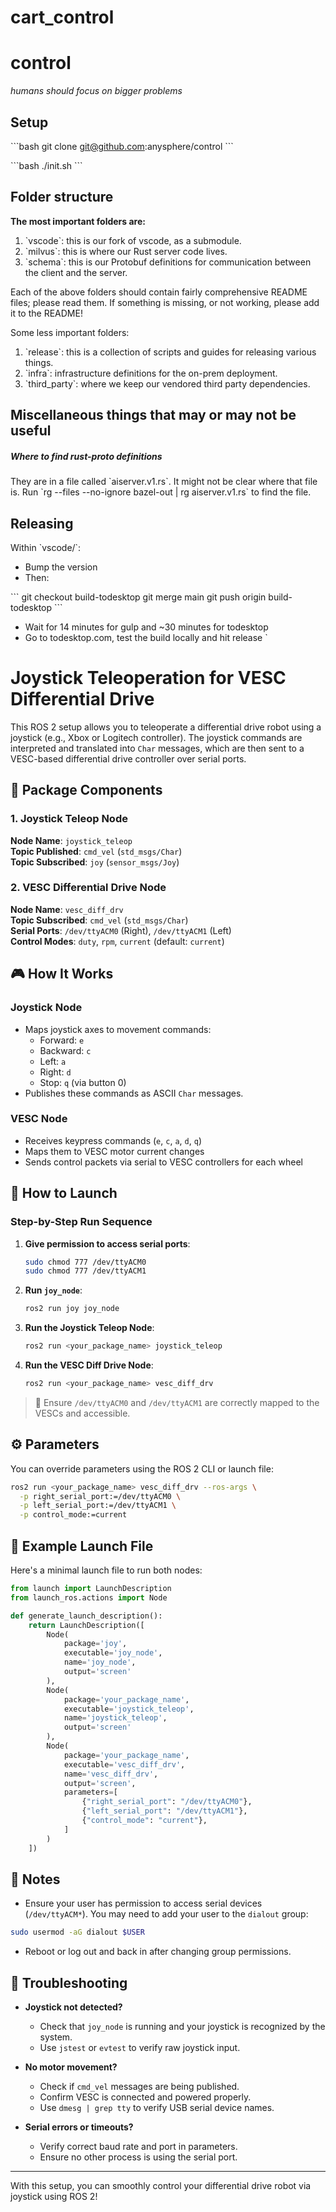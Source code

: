 # cart_control

# control

*humans should focus on bigger problems*

## Setup

\`\`\`bash
git clone git@github.com:anysphere/control
\`\`\`

\`\`\`bash
./init.sh
\`\`\`

## Folder structure

**The most important folders are:**

1. \`vscode\`: this is our fork of vscode, as a submodule.
2. \`milvus\`: this is where our Rust server code lives.
3. \`schema\`: this is our Protobuf definitions for communication between the client and the server.

Each of the above folders should contain fairly comprehensive README files; please read them. If something is missing, or not working, please add it to the README!

Some less important folders:

1. \`release\`: this is a collection of scripts and guides for releasing various things.
2. \`infra\`: infrastructure definitions for the on-prem deployment.
3. \`third_party\`: where we keep our vendored third party dependencies.

## Miscellaneous things that may or may not be useful

##### Where to find rust-proto definitions

They are in a file called \`aiserver.v1.rs\`. It might not be clear where that file is. Run \`rg --files --no-ignore bazel-out | rg aiserver.v1.rs\` to find the file.

## Releasing

Within \`vscode/\`:

- Bump the version
- Then:

\`\`\`
git checkout build-todesktop
git merge main
git push origin build-todesktop
\`\`\`

- Wait for 14 minutes for gulp and ~30 minutes for todesktop
- Go to todesktop.com, test the build locally and hit release
`


# Joystick Teleoperation for VESC Differential Drive

This ROS 2 setup allows you to teleoperate a differential drive robot using a joystick (e.g., Xbox or Logitech controller). The joystick commands are interpreted and translated into `Char` messages, which are then sent to a VESC-based differential drive controller over serial ports.

## 🧩 Package Components

### 1. Joystick Teleop Node
**Node Name**: `joystick_teleop`  
**Topic Published**: `cmd_vel` (`std_msgs/Char`)  
**Topic Subscribed**: `joy` (`sensor_msgs/Joy`)  

### 2. VESC Differential Drive Node
**Node Name**: `vesc_diff_drv`  
**Topic Subscribed**: `cmd_vel` (`std_msgs/Char`)  
**Serial Ports**: `/dev/ttyACM0` (Right), `/dev/ttyACM1` (Left)  
**Control Modes**: `duty`, `rpm`, `current` (default: `current`)  

## 🎮 How It Works

### Joystick Node
- Maps joystick axes to movement commands:
  - Forward: `e`
  - Backward: `c`
  - Left: `a`
  - Right: `d`
  - Stop: `q` (via button 0)
- Publishes these commands as ASCII `Char` messages.

### VESC Node
- Receives keypress commands (`e`, `c`, `a`, `d`, `q`)
- Maps them to VESC motor current changes
- Sends control packets via serial to VESC controllers for each wheel

## 🚀 How to Launch

### Step-by-Step Run Sequence
1. **Give permission to access serial ports**:
   ```bash
   sudo chmod 777 /dev/ttyACM0
   sudo chmod 777 /dev/ttyACM1
   ```

2. **Run `joy_node`**:
   ```bash
   ros2 run joy joy_node
   ```

3. **Run the Joystick Teleop Node**:
   ```bash
   ros2 run <your_package_name> joystick_teleop
   ```

4. **Run the VESC Diff Drive Node**:
   ```bash
   ros2 run <your_package_name> vesc_diff_drv
   ```

> 📝 Ensure `/dev/ttyACM0` and `/dev/ttyACM1` are correctly mapped to the VESCs and accessible.

## ⚙️ Parameters
You can override parameters using the ROS 2 CLI or launch file:
```bash
ros2 run <your_package_name> vesc_diff_drv --ros-args \
  -p right_serial_port:=/dev/ttyACM0 \
  -p left_serial_port:=/dev/ttyACM1 \
  -p control_mode:=current
```

## 🧪 Example Launch File
Here's a minimal launch file to run both nodes:

```python
from launch import LaunchDescription
from launch_ros.actions import Node

def generate_launch_description():
    return LaunchDescription([
        Node(
            package='joy',
            executable='joy_node',
            name='joy_node',
            output='screen'
        ),
        Node(
            package='your_package_name',
            executable='joystick_teleop',
            name='joystick_teleop',
            output='screen'
        ),
        Node(
            package='your_package_name',
            executable='vesc_diff_drv',
            name='vesc_diff_drv',
            output='screen',
            parameters=[
                {"right_serial_port": "/dev/ttyACM0"},
                {"left_serial_port": "/dev/ttyACM1"},
                {"control_mode": "current"},
            ]
        )
    ])
```

## 📌 Notes
- Ensure your user has permission to access serial devices (`/dev/ttyACM*`). You may need to add your user to the `dialout` group:

```bash
sudo usermod -aG dialout $USER
```
- Reboot or log out and back in after changing group permissions.

## 🧹 Troubleshooting

- **Joystick not detected?**
  - Check that `joy_node` is running and your joystick is recognized by the system.
  - Use `jstest` or `evtest` to verify raw joystick input.

- **No motor movement?**
  - Check if `cmd_vel` messages are being published.
  - Confirm VESC is connected and powered properly.
  - Use `dmesg | grep tty` to verify USB serial device names.

- **Serial errors or timeouts?**
  - Verify correct baud rate and port in parameters.
  - Ensure no other process is using the serial port.

---

With this setup, you can smoothly control your differential drive robot via joystick using ROS 2!

